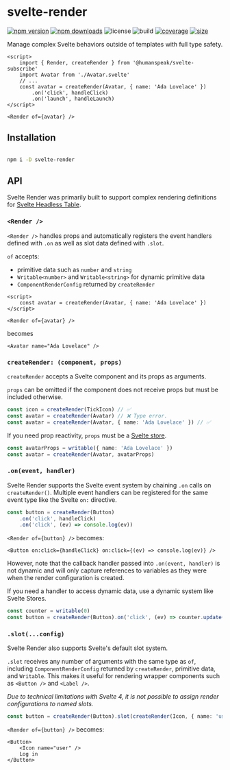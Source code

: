 # svelte-render

[![npm version](http://img.shields.io/npm/v/@humanspeak/svelte-render.svg)](https://www.npmjs.com/package/svelte-render)
[![npm downloads](https://img.shields.io/npm/dm/@humanspeak/svelte-render.svg)](https://www.npmjs.com/package/svelte-render)
![license](https://img.shields.io/npm/l/svelte-render)
![build](https://img.shields.io/github/actions/workflow/status/humanspeak/svelte-render/publish.yml)
[![coverage](https://coveralls.io/repos/github/humanspeak/svelte-render/badge.svg?branch=main)](https://coveralls.io/github/humanspeak/svelte-render?branch=main)
[![size](https://img.shields.io/bundlephobia/min/@humanspeak/svelte-render)](https://bundlephobia.com/result?p=@humanspeak/svelte-render)

Manage complex Svelte behaviors outside of templates with full type safety.

```svelte
<script>
    import { Render, createRender } from '@humanspeak/svelte-subscribe'
    import Avatar from './Avatar.svelte'
    // ...
    const avatar = createRender(Avatar, { name: 'Ada Lovelace' })
        .on('click', handleClick)
        .on('launch', handleLaunch)
</script>

<Render of={avatar} />
```

## Installation

```bash

npm i -D svelte-render

```

## API

Svelte Render was primarily built to support complex rendering definitions for [Svelte Headless Table](https://github.com/humanspeak/svelte-headless-table).

### `<Render />`

`<Render />` handles props and automatically registers the event handlers defined with `.on` as well as slot data defined with `.slot`.

`of` accepts:

- primitive data such as `number` and `string`
- `Writable<number>` and `Writable<string>` for dynamic primitive data
- `ComponentRenderConfig` returned by `createRender`

```svelte
<script>
    const avatar = createRender(Avatar, { name: 'Ada Lovelace' })
</script>

<Render of={avatar} />
```

becomes

```svelte
<Avatar name="Ada Lovelace" />
```

### `createRender: (component, props)`

`createRender` accepts a Svelte component and its props as arguments.

`props` can be omitted if the component does not receive props but must be included otherwise.

```ts
const icon = createRender(TickIcon) // ✅
const avatar = createRender(Avatar) // ❌ Type error.
const avatar = createRender(Avatar, { name: 'Ada Lovelace' }) // ✅
```

If you need prop reactivity, `props` must be a [Svelte store](https://svelte.dev/tutorial/writable-stores).

```ts
const avatarProps = writable({ name: 'Ada Lovelace' })
const avatar = createRender(Avatar, avatarProps)
```

### `.on(event, handler)`

Svelte Render supports the Svelte event system by chaining `.on` calls on `createRender()`. Multiple event handlers can be registered for the same event type like the Svelte `on:` directive.

```ts
const button = createRender(Button)
    .on('click', handleClick)
    .on('click', (ev) => console.log(ev))
```

`<Render of={button} />` becomes:

```svelte
<Button on:click={handleClick} on:click={(ev) => console.log(ev)} />
```

However, note that the callback handler passed into `.on(event, handler)` is not dynamic and will only capture references to variables as they were when the render configuration is created.

If you need a handler to access dynamic data, use a dynamic system like Svelte Stores.

```ts
const counter = writable(0)
const button = createRender(Button).on('click', (ev) => counter.update((c) => c + 1))
```

### `.slot(...config)`

Svelte Render also supports Svelte's default slot system.

`.slot` receives any number of arguments with the same type as `of`, including `ComponentRenderConfig` returned by `createRender`, primitive data, and `Writable`. This makes it useful for rendering wrapper components such as `<Button />` and `<Label />`.

_Due to technical limitations with Svelte 4, it is not possible to assign render configurations to named slots._

```ts
const button = createRender(Button).slot(createRender(Icon, { name: 'user' }), 'Log in')
```

`<Render of={button} />` becomes:

```svelte
<Button>
    <Icon name="user" />
    Log in
</Button>
```
